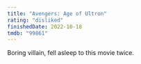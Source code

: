 ```yaml
---
title: "Avengers: Age of Ultron"
rating: "disliked"
finishedDate: 2022-10-18
tmdb: "99861"
---
```


Boring villain, fell asleep to this movie twice.
